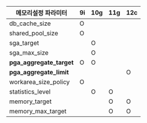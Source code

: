 | 메모리설정 파라미터      | 9i   | 10g  | 11g  | 12c  |
| ------------------------ | ---- | ---- | ---- | ---- |
| db_cache_size            | O    |      |      |      |
| shared_pool_size         | O    |      |      |      |
| sga_target               |      | O    |      |      |
| sga_max_size             |      | O    |      |      |
| **pga_aggregate_target** | O    | O    |      |      |
| **pga_aggregate_limit**  |      |      |      | O    |
| workarea_size_policy     | O    |      |      |      |
| statistics_level         |      | O    | O    |      |
| memory_target            |      |      | O    | O    |
| memory_max_target        |      |      | O    | O    |

